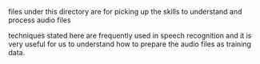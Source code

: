 files under this directory are for picking up the skills to understand and process audio files

techniques stated here are frequently used in speech recognition and it is very useful for us to understand how to prepare the audio files as training data.
